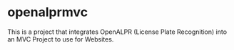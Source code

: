 # openalprmvc
This is a project that integrates OpenALPR (License Plate Recognition) into an MVC Project to use for Websites.
